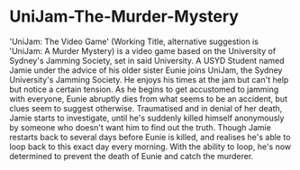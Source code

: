 # UniJam-The-Murder-Mystery

'UniJam: The Video Game' (Working Title, alternative suggestion is 'UniJam: A Murder Mystery) is a video game based on the University of Sydney's Jamming Society, set in said University.
A USYD Student named Jamie under the advice of his older sister Eunie joins UniJam, the Sydney University's Jamming Society. He enjoys his times at the jam but can't help but notice a certain tension. As he begins to get accustomed to jamming with everyone, Eunie abruptly dies from what seems to be an accident, but clues seem to suggest otherwise. 
Traumatised and in denial of her death, Jamie starts to investigate, until he's suddenly killed himself anonymously by someone who doesn't want him to find out the truth. 
Though Jamie restarts back to several days before Eunie is killed, and realises he's able to loop back to this exact day every morning. With the ability to loop, he's now determined to prevent the death of Eunie and catch the murderer.
